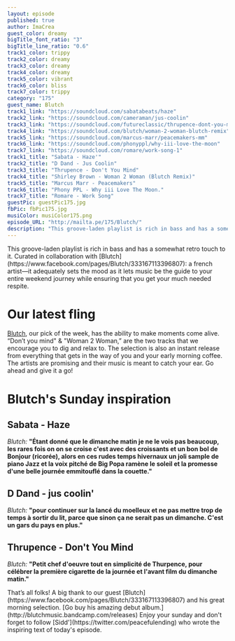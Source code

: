 ```yaml
---
layout: episode
published: true
author: ImaCrea
guest_color: dreamy
bigTitle_font_ratio: "3"
bigTitle_line_ratio: "0.6"
track1_color: trippy
track2_color: dreamy
track3_color: dreamy
track4_color: dreamy
track5_color: vibrant
track6_color: bliss
track7_color: trippy
category: "175"
guest_name: Blutch
track1_link: "https://soundcloud.com/sabatabeats/haze"
track2_link: "https://soundcloud.com/cameraman/jus-coolin"
track3_link: "https://soundcloud.com/futureclassic/thrupence-dont-you-mind"
track4_link: "https://soundcloud.com/blutch/woman-2-woman-blutch-remix"
track5_link: "https://soundcloud.com/marcus-marr/peacemakers-mm"
track6_link: "https://soundcloud.com/phonyppl/why-iii-love-the-moon"
track7_link: "https://soundcloud.com/romare/work-song-1"
track1_title: "Sabata - Haze'"
track2_title: "D Dand - Jus Coolin"
track3_title: "Thrupence - Don't You Mind"
track4_title: "Shirley Brown - Woman 2 Woman (Blutch Remix)"
track5_title: "Marcus Marr - Peacemakers"
track6_title: "Phony PPL - Why iii Love The Moon."
track7_title: "Romare - Work Song"
guestPic: guestPic175.jpg
fbPic: fbPic175.jpg
musiColor: musiColor175.png
episode_URL: "http://mailta.pe/175/Blutch/"
description: "This groove-laden playlist is rich in bass and has a somewhat retro touch to it. Curated in collaboration with Blutch: a french artist—it adequately sets the mood as it lets music be the guide to your entire weekend journey while ensuring that you get your much needed respite."
---
```


<p id="introduction">This groove-laden playlist is rich in bass and has a somewhat retro touch to it. Curated in collaboration with [Blutch](https://www.facebook.com/pages/Blutch/333167113396807): a french artist—it adequately sets the mood as it lets music be the guide to your entire weekend journey while ensuring that you get your much needed respite.</p>

# Our latest fling

[Blutch](https://www.facebook.com/pages/Blutch/333167113396807), our pick of the week, has the ability to make moments come alive. “Don’t you mind" & "Woman 2 Woman,” are the two tracks that we encourage you to dig and relax to.  The selection is also an instant release from everything that gets in the way of you and your early morning coffee.  The artists are promising and their music is meant to catch your ear. Go ahead and give it a go!


# Blutch's Sunday inspiration
 
## Sabata - Haze
_Blutch:_ **"**Étant donné que le dimanche matin je ne le vois pas beaucoup, les rares fois on on se croise c'est avec des croissants et un bon bol de Bonjour (ricorée), alors en ces rudes temps hivernaux un joli sample de piano Jazz et la voix pitché de Big Popa ramène le soleil et la promesse d'une belle journée emmitouflé dans la couette.**"**
 
## D Dand - jus coolin'
_Blutch:_ **"**pour continuer sur la lancé du moelleux et ne pas mettre trop de temps à sortir du lit, parce que sinon ça ne serait pas un dimanche. C'est un gars du pays en plus.**"**
 
## Thrupence - Don't You Mind
_Blutch:_ **"**Petit chef d'oeuvre tout en simplicité de Thurpence, pour célébrer la première cigarette de la journée et l'avant film du dimanche matin.**"** 
 
<p id="outroduction">
That’s all folks! A big thank to our guest [Blutch](https://www.facebook.com/pages/Blutch/333167113396807) and his great morning selection. [Go buy his amazing debut album.](http://blutchmusic.bandcamp.com/releases) Enjoy your sunday and don't forget to follow [Sidd'](https://twitter.com/peacefulending) who wrote the inspiring text of today's episode.
</p>